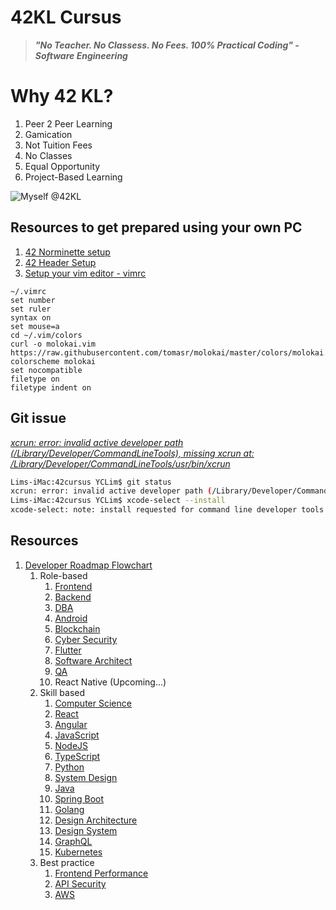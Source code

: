 # 42KL Cursus

> ***"No Teacher. No Classess. No Fees. 100% Practical Coding" - Software Engineering***

# Why 42 KL?
1. Peer 2 Peer Learning
2. Gamication
3. Not Tuition Fees
4. No Classes
5. Equal Opportunity
6. Project-Based Learning

![Myself @42KL](https://i.imgur.com/6to9ib1.jpg)


## Resources to get prepared using your own PC
1. [42 Norminette setup](https://github.com/42School/norminette)
2. [42 Header Setup](https://github.com/42Paris/42header)
3. [Setup your vim editor - vimrc](https://www.freecodecamp.org/news/vimrc-configuration-guide-customize-your-vim-editor/)
  ```
  ~/.vimrc
  set number
  set ruler
  syntax on
  set mouse=a
  cd ~/.vim/colors
  curl -o molokai.vim https://raw.githubusercontent.com/tomasr/molokai/master/colors/molokai.vim
  colorscheme molokai
  set nocompatible
  filetype on
  filetype indent on
  ```
  
## Git issue

[*xcrun: error: invalid active developer path (/Library/Developer/CommandLineTools), missing xcrun at: /Library/Developer/CommandLineTools/usr/bin/xcrun*](https://apple.stackexchange.com/questions/254380/why-am-i-getting-an-invalid-active-developer-path-when-attempting-to-use-git-a)

```bash
Lims-iMac:42cursus YCLim$ git status
xcrun: error: invalid active developer path (/Library/Developer/CommandLineTools), missing xcrun at: /Library/Developer/CommandLineTools/usr/bin/xcrun
Lims-iMac:42cursus YCLim$ xcode-select --install
xcode-select: note: install requested for command line developer tools
```


## Resources
1. [Developer Roadmap Flowchart](https://roadmap.sh/)
   1. Role-based
      1. [Frontend](https://roadmap.sh/frontend)
      2. [Backend](https://roadmap.sh/backend)
      3. [DBA](https://roadmap.sh/postgresql-dba)
      4. [Android](https://roadmap.sh/android)
      5. [Blockchain](https://roadmap.sh/blockchain)
      6. [Cyber Security](https://roadmap.sh/cyber-security)
      7. [Flutter](https://roadmap.sh/flutter)
      8. [Software Architect](https://roadmap.sh/software-architect)
      9. [QA](https://roadmap.sh/qa)
      10. React Native (Upcoming...)
   2. Skill based
      1. [Computer Science](https://roadmap.sh/computer-science)
      2. [React](https://roadmap.sh/react)
      3. [Angular](https://roadmap.sh/angular)
      4. [JavaScript](https://roadmap.sh/javascript)
      5. [NodeJS](https://roadmap.sh/nodejs)
      6. [TypeScript](https://roadmap.sh/typescript)
      7. [Python](https://roadmap.sh/python)
      8. [System Design](https://roadmap.sh/system-design)
      9. [Java](https://roadmap.sh/java)
      10. [Spring Boot](https://roadmap.sh/spring-boot)
      11. [Golang](https://roadmap.sh/golang)
      12. [Design Architecture](https://roadmap.sh/software-design-architecture)
      13. [Design System](https://roadmap.sh/design-system)
      14. [GraphQL](https://roadmap.sh/graphql)
      15. [Kubernetes](https://roadmap.sh/kubernetes)
   3. Best practice
      1. [Frontend Performance](https://roadmap.sh/best-practices/frontend-performance)
      2. [API Security](https://roadmap.sh/best-practices/api-security)
      3. [AWS](https://roadmap.sh/best-practices/aws)

